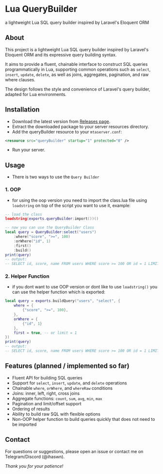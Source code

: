 # Lua QueryBuilder
a lightweight Lua SQL query builder inspired by Laravel's Eloquent ORM 

## About

This project is a lightweight Lua SQL query builder inspired by Laravel's Eloquent ORM and its expressive query building syntax.

It aims to provide a fluent, chainable interface to construct SQL queries programmatically in Lua, supporting common operations such as `select`, `insert`, `update`, `delete`, as well as joins, aggregates, pagination, and raw where clauses.

The design follows the style and convenience of Laravel's query builder, adapted for Lua environments.

## Installation
- Download the latest version from [Releases page](https://github.com/ihaswn/mtasa-lua-querybuilder/releases/latest).
- Extract the downloaded package to your server resources directory.
- Add the queryBuilder resource to your `mtaserver.conf`:
```xml
<resource src="queryBuilder" startup="1" protected="0" />
```
- Run your server.

## Usage
* There is two ways to use the `Query Builder`
### 1. OOP
- for using the oop version you need to import the class.lua file using `loadstring` on top of the script you want to use it, example:
```lua
-- load the class
loadstring(exports.queryBuilder:import())()

-- now you can use the QueryBuilder Class
local query = QueryBuilder:select("users")
    :where("score", ">=", 100)
    :orWhere("id", 1)
    :first()
    :build()
print(query)
-- output:
-- SELECT id, score, name FROM users WHERE score >= 100 OR id = 1 LIMIT 1
```
### 2. Helper Function
- if you dont want to use OOP version or dont like to use `loadstring()` you can use the helper function which is exported:

```lua
local query = exports.buildQuery("users", "select", {
    where = {
        {"score", ">=", 100},
    },
    orWhere = {
        {"id", 1}
    },
    first = true, -- or limit = 1
})
print(query)
-- output:
-- SELECT id, score, name FROM users WHERE score >= 100 OR id = 1 LIMIT 1

```

## Features (planned / implemented so far)

- Fluent API for building SQL queries  
- Support for `select`, `insert`, `update`, and `delete` operations  
- Chainable `where`, `orWhere`, and `whereRaw` conditions  
- Joins: inner, left, right, cross joins  
- Aggregate functions: `count`, `sum`, `avg`, `min`, `max`  
- Pagination and limit/offset support  
- Ordering of results  
- Ability to build raw SQL with flexible options  
- Non-OOP helper function to build queries quickly that does not need to be imported

## Contact

For questions or suggestions, please open an issue or contact me on Telegram/Discord (@ihaswn).

*Thank you for your patience!*
